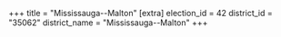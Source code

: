 +++
title = "Mississauga--Malton"
[extra]
election_id = 42
district_id = "35062"
district_name = "Mississauga--Malton"
+++
